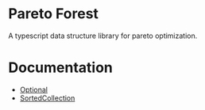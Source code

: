 # Pareto Forest
A typescript data structure library for pareto optimization.

# Documentation
* [Optional](/docs/Optional.md)
* [SortedCollection](/docs/SortedCollection.md)

